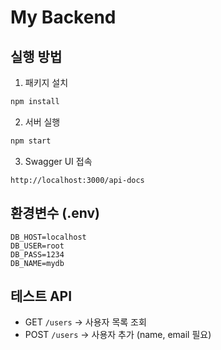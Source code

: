 # My Backend

## 실행 방법
1. 패키지 설치
```bash
npm install
```

2. 서버 실행
```bash
npm start
```

3. Swagger UI 접속
```
http://localhost:3000/api-docs
```

## 환경변수 (.env)
```env
DB_HOST=localhost
DB_USER=root
DB_PASS=1234
DB_NAME=mydb
```

## 테스트 API
- GET `/users` → 사용자 목록 조회
- POST `/users` → 사용자 추가 (name, email 필요)

